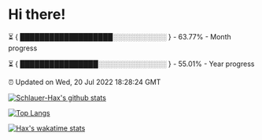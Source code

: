 # Hi there!

⏳ { ███████████████████░░░░░░░░░░░ } - 63.77% - Month progress

⏳ { ████████████████░░░░░░░░░░░░░░ } - 55.01% - Year progress

⏰ Updated on Wed, 20 Jul 2022 18:28:24 GMT


[![Schlauer-Hax's github stats](https://github-readme-stats.vercel.app/api?username=Schlauer-Hax&show_icons=true&theme=dark&count_private=true)](https://github.com/Schlauer-Hax)


[![Top Langs](https://github-readme-stats.vercel.app/api/top-langs/?username=Schlauer-Hax&layout=compact&theme=dark)](https://github.com/Schlauer-Hax?tab=repositories)


[![Hax's wakatime stats](https://github-readme-stats.vercel.app/api/wakatime?username=Hax&theme=dark)](https://wakatime.com/@Hax)

